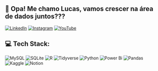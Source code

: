 ## 👋 Opa! Me chamo Lucas, vamos crescer na área de dados juntos??? 

[![LinkedIn](https://img.shields.io/badge/LinkedIn-0077B5?style=for-the-badge&logo=linkedin&logoColor=white )](https://www.linkedin.com/in/lucasgpec/ )
[![Instagram](https://img.shields.io/badge/Instagram-%23E4405F.svg?style=for-the-badge&logo=Instagram&logoColor=white)](https://www.instagram.com/lucasgp.dados/)
[![YouTube](https://img.shields.io/badge/YouTube-FF0000?style=for-the-badge&logo=youtube&logoColor=white )](https://www.youtube.com/@lucasgpdados)


## 💻 Tech Stack:

![MySQL](https://img.shields.io/badge/mysql-4479A1.svg?style=for-the-badge&logo=mysql&logoColor=white)
![SQLite](https://img.shields.io/badge/sqlite-%2307405e.svg?style=for-the-badge&logo=sqlite&logoColor=white)
![R](https://img.shields.io/badge/r-%23276DC3.svg?style=for-the-badge&logo=r&logoColor=white)
![Tidyverse](https://img.shields.io/badge/Tidyverse-1E83C9?style=for-the-badge&logo=Tidyverse&logoColor=white )
![Python](https://img.shields.io/badge/python-3670A0?style=for-the-badge&logo=python&logoColor=ffdd54)
![Power Bi](https://img.shields.io/badge/power_bi-F2C811?style=for-the-badge&logo=powerbi&logoColor=black)
![Pandas](https://img.shields.io/badge/pandas-%23150458.svg?style=for-the-badge&logo=pandas&logoColor=white)
![Kaggle](https://img.shields.io/badge/Kaggle-035a7d?style=for-the-badge&logo=kaggle&logoColor=white)
![Notion](https://img.shields.io/badge/Notion-%23000000.svg?style=for-the-badge&logo=notion&logoColor=white)

